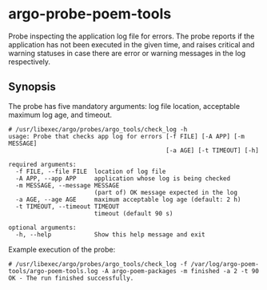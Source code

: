 # argo-probe-poem-tools

Probe inspecting the application log file for errors. The probe reports if the application has not been executed in the given time, and raises critical and warning statuses in case there are error or warning messages in the log respectively.

## Synopsis

The probe has five mandatory arguments: log file location, acceptable maximum log age, and timeout.

```
# /usr/libexec/argo/probes/argo_tools/check_log -h
usage: Probe that checks app log for errors [-f FILE] [-A APP] [-m MESSAGE]
                                            [-a AGE] [-t TIMEOUT] [-h]

required arguments:
  -f FILE, --file FILE  location of log file
  -A APP, --app APP     application whose log is being checked
  -m MESSAGE, --message MESSAGE
                        (part of) OK message expected in the log
  -a AGE, --age AGE     maximum acceptable log age (default: 2 h)
  -t TIMEOUT, --timeout TIMEOUT
                        timeout (default 90 s)

optional arguments:
  -h, --help            Show this help message and exit
```

Example execution of the probe:

```
# /usr/libexec/argo/probes/argo_tools/check_log -f /var/log/argo-poem-tools/argo-poem-tools.log -A argo-poem-packages -m finished -a 2 -t 90
OK - The run finished successfully.
```
